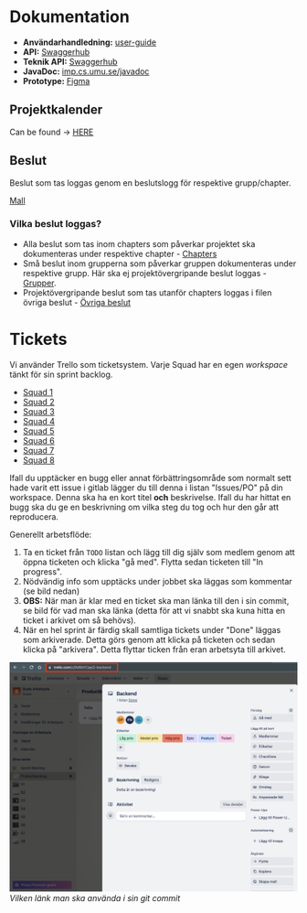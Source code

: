 # Dokumentation


* **Användarhandledning:** [user-guide](/user-guide)
* **API:** [Swaggerhub](https://app.swaggerhub.com/apis-docs/Calzone/PvtOpenApi/1.0.0)
* **Teknik API:** [Swaggerhub](https://app.swaggerhub.com/apis-docs/PVT2023-Medusa/Yotei/1.0.1)
* **JavaDoc:** [imp.cs.umu.se/javadoc](https://imp.cs.umu.se:2443/javadoc/)
* **Prototype:** [Figma](https://www.figma.com/file/64zymyGJSp7BuQthnOhvMt/PVT?node-id=447%3A2536&t=Itsg7Erptg72Tts5-1)

## Projektkalender
Can be found -> [HERE](https://docs.google.com/spreadsheets/d/109tNRiRW9tyxdab9B4ap0jj3ZXgl275GzOLMBALoqUw/edit?usp=sharing)

## Beslut
Beslut som tas loggas genom en beslutslogg för respektive grupp/chapter.

[Mall](/Mallar/beslut.md)

### Vilka beslut loggas?
- Alla beslut som tas inom chapters som påverkar projektet ska dokumenteras under respektive chapter - [Chapters](/Chapters)
- Små beslut inom grupperna som påverkar gruppen dokumenteras under respektive grupp. Här ska ej projektövergripande beslut loggas - [Grupper](/Grupper).
- Projektövergripande beslut som tas utanför chapters loggas i filen övriga beslut - [Övriga beslut](/övriga_beslut.md)


# Tickets

Vi använder Trello som ticketsystem. Varje Squad har en egen *workspace* tänkt för sin sprint backlog.

* [Squad 1](https://trello.com/invite/b/gIj8YCgc/ATTI3570c5be45c850c68155dda28a28247d0ECD7B73/s1)
* [Squad 2](https://trello.com/invite/b/Jz3lmqWW/ATTIcaddc49ffa8b79612214f66a3fe739ccFEDD2778/s2)
* [Squad 3](https://trello.com/invite/b/uFUITEAw/ATTI71055af22c2db8b327817871a2f1c28594CFDC2B/s3)
* [Squad 4](https://trello.com/invite/b/2lLkF0WT/ATTIadaf37218599026335cbaad6f62cfac0BBB8A87B/s4)
* [Squad 5](https://trello.com/invite/b/Eu3EMH67/ATTI3c74d0c72a9473f36bfb4b2fccb64bdaB6C95EBE/s5)
* [Squad 6](https://trello.com/invite/b/NrosMr70/ATTIffb979fe8d745a3d894098d7d3039122BB2D35CA/s6)
* [Squad 7](https://trello.com/invite/b/EFys1SlW/ATTIcb558a4852cfbdf0fcd99cf5ac2a665535BF21FA/s7)
* [Squad 8](https://trello.com/invite/b/Phbgoxtd/ATTI44e9d2c1d31680f1fc304edf652ab43438FE10C4/s8)


Ifall du upptäcker en bugg eller annat förbättringsområde som normalt sett hade varit ett issue i gitlab lägger du till denna i listan "Issues/PO" på din workspace. Denna ska ha en kort titel **och** beskrivelse. Ifall du har hittat en bugg ska du ge en beskrivning om vilka steg du tog och hur den går att reproducera. 


Generellt arbetsflöde:

1. Ta en ticket från `TODO` listan och lägg till dig själv som medlem genom att öppna ticketen och klicka "gå med". Flytta sedan ticketen till "In progress".
2.  Nödvändig info som upptäcks under jobbet ska läggas som kommentar (se bild nedan)
3. **OBS:** När man är klar med en ticket ska man länka till den i sin commit, se bild för vad man ska länka (detta för att vi snabbt ska kuna hitta en ticket i arkivet om så behövs).
4. När en hel sprint är färdig skall samtliga tickets under "Done" läggas som arkiverade. Detta görs genom att klicka på ticketen och sedan klicka på "arkivera". Detta flyttar ticken från eran arbetsyta till arkivet.

![Vilken länk man ska använda i sin commit](images/link-to-ticket.png)
*Vilken länk man ska använda i sin git commit*



